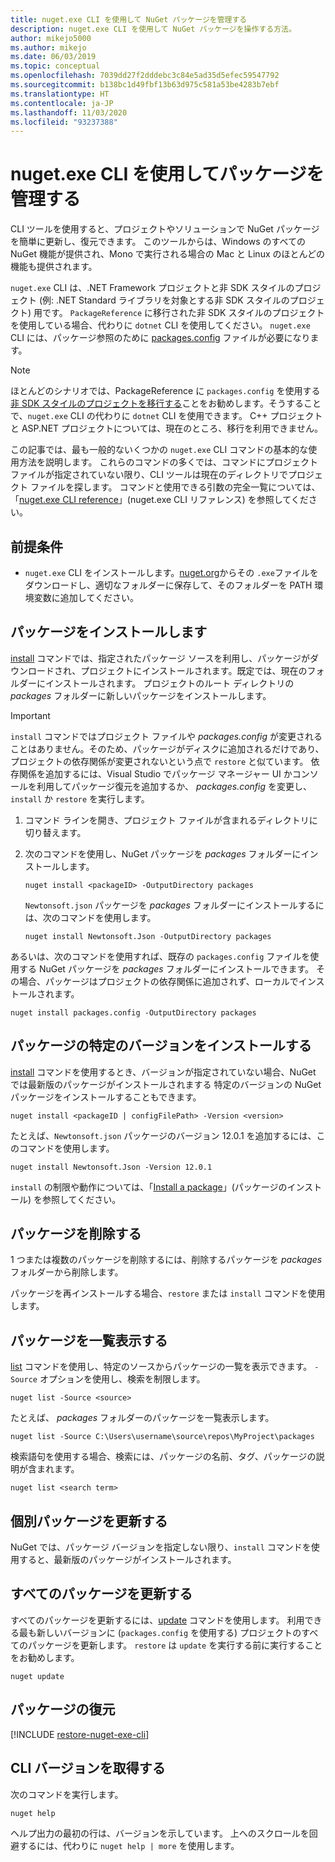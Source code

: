 ```yaml
---
title: nuget.exe CLI を使用して NuGet パッケージを管理する
description: nuget.exe CLI を使用して NuGet パッケージを操作する方法。
author: mikejo5000
ms.author: mikejo
ms.date: 06/03/2019
ms.topic: conceptual
ms.openlocfilehash: 7039dd27f2dddebc3c84e5ad35d5efec59547792
ms.sourcegitcommit: b138bc1d49fbf13b63d975c581a53be4283b7ebf
ms.translationtype: HT
ms.contentlocale: ja-JP
ms.lasthandoff: 11/03/2020
ms.locfileid: "93237388"
---
```

# <a name="manage-packages-using-the-nugetexe-cli"></a>nuget.exe CLI を使用してパッケージを管理する

CLI ツールを使用すると、プロジェクトやソリューションで NuGet パッケージを簡単に更新し、復元できます。 このツールからは、Windows のすべての NuGet 機能が提供され、Mono で実行される場合の Mac と Linux のほとんどの機能も提供されます。

`nuget.exe` CLI は、.NET Framework プロジェクトと非 SDK スタイルのプロジェクト (例: .NET Standard ライブラリを対象とする非 SDK スタイルのプロジェクト) 用です。 `PackageReference` に移行された非 SDK スタイルのプロジェクトを使用している場合、代わりに `dotnet` CLI を使用してください。 `nuget.exe` CLI には、パッケージ参照のために [packages.config](../reference/packages-config.md) ファイルが必要になります。

> [!NOTE]
> ほとんどのシナリオでは、PackageReference に `packages.config` を使用する [非 SDK スタイルのプロジェクトを移行する](../consume-packages/migrate-packages-config-to-package-reference.md)ことをお勧めします。そうすることで、`nuget.exe` CLI の代わりに `dotnet` CLI を使用できます。 C++ プロジェクトと ASP.NET プロジェクトについては、現在のところ、移行を利用できません。

この記事では、最も一般的ないくつかの `nuget.exe` CLI コマンドの基本的な使用方法を説明します。 これらのコマンドの多くでは、コマンドにプロジェクト ファイルが指定されていない限り、CLI ツールは現在のディレクトリでプロジェクト ファイルを探します。 コマンドと使用できる引数の完全一覧については、「[nuget.exe CLI reference](../reference/nuget-exe-cli-reference.md)」(nuget.exe CLI リファレンス) を参照してください。

## <a name="prerequisites"></a>前提条件

- `nuget.exe` CLI をインストールします。[nuget.org](https://dist.nuget.org/win-x86-commandline/latest/nuget.exe)からその `.exe`ファイルをダウンロードし、適切なフォルダーに保存して、そのフォルダーを PATH 環境変数に追加してください。

## <a name="install-a-package"></a>パッケージをインストールします

[install](../reference/cli-reference/cli-ref-install.md) コマンドでは、指定されたパッケージ ソースを利用し、パッケージがダウンロードされ、プロジェクトにインストールされます。既定では、現在のフォルダーにインストールされます。 プロジェクトのルート ディレクトリの *packages* フォルダーに新しいパッケージをインストールします。

> [!IMPORTANT]
> `install` コマンドではプロジェクト ファイルや *packages.config* が変更されることはありません。そのため、パッケージがディスクに追加されるだけであり、プロジェクトの依存関係が変更されないという点で `restore` と似ています。 依存関係を追加するには、Visual Studio でパッケージ マネージャー UI かコンソールを利用してパッケージ復元を追加するか、 *packages.config* を変更し、`install` か `restore` を実行します。

1. コマンド ラインを開き、プロジェクト ファイルが含まれるディレクトリに切り替えます。

2. 次のコマンドを使用し、NuGet パッケージを *packages* フォルダーにインストールします。

    ```cli
    nuget install <packageID> -OutputDirectory packages
    ```

    `Newtonsoft.json` パッケージを *packages* フォルダーにインストールするには、次のコマンドを使用します。

    ```cli
    nuget install Newtonsoft.Json -OutputDirectory packages
    ```

あるいは、次のコマンドを使用すれば、既存の `packages.config` ファイルを使用する NuGet パッケージを *packages* フォルダーにインストールできます。 その場合、パッケージはプロジェクトの依存関係に追加されず、ローカルでインストールされます。

```cli
nuget install packages.config -OutputDirectory packages
```

## <a name="install-a-specific-version-of-a-package"></a>パッケージの特定のバージョンをインストールする

[install](../reference/cli-reference/cli-ref-install.md) コマンドを使用するとき、バージョンが指定されていない場合、NuGet では最新版のパッケージがインストールされまする 特定のバージョンの NuGet パッケージをインストールすることもできます。

```cli
nuget install <packageID | configFilePath> -Version <version>
```

たとえば、`Newtonsoft.json` パッケージのバージョン 12.0.1 を追加するには、このコマンドを使用します。

```cli
nuget install Newtonsoft.Json -Version 12.0.1
```

`install` の制限や動作については、「[Install a package](#install-a-package)」(パッケージのインストール) を参照してください。

## <a name="remove-a-package"></a>パッケージを削除する

1 つまたは複数のパッケージを削除するには、削除するパッケージを *packages* フォルダーから削除します。

パッケージを再インストールする場合、`restore` または `install` コマンドを使用します。

## <a name="list-packages"></a>パッケージを一覧表示する

[list](../reference/cli-reference/cli-ref-list.md) コマンドを使用し、特定のソースからパッケージの一覧を表示できます。 `-Source` オプションを使用し、検索を制限します。

```cli
nuget list -Source <source>
```

たとえば、 *packages* フォルダーのパッケージを一覧表示します。

```cli
nuget list -Source C:\Users\username\source\repos\MyProject\packages
```

検索語句を使用する場合、検索には、パッケージの名前、タグ、パッケージの説明が含まれます。

```cli
nuget list <search term>
```

## <a name="update-an-individual-package"></a>個別パッケージを更新する

NuGet では、パッケージ バージョンを指定しない限り、`install` コマンドを使用すると、最新版のパッケージがインストールされます。

## <a name="update-all-packages"></a>すべてのパッケージを更新する

すべてのパッケージを更新するには、[update](../reference/cli-reference/cli-ref-update.md) コマンドを使用します。 利用できる最も新しいバージョンに (`packages.config` を使用する) プロジェクトのすべてのパッケージを更新します。 `restore` は `update` を実行する前に実行することをお勧めします。

```cli
nuget update
```

## <a name="restore-packages"></a>パッケージの復元

[!INCLUDE [restore-nuget-exe-cli](includes/restore-nuget-exe-cli.md)]

## <a name="get-the-cli-version"></a>CLI バージョンを取得する

次のコマンドを実行します。

```cli
nuget help
```

ヘルプ出力の最初の行は、バージョンを示しています。 上へのスクロールを回避するには、代わりに `nuget help | more` を使用します。